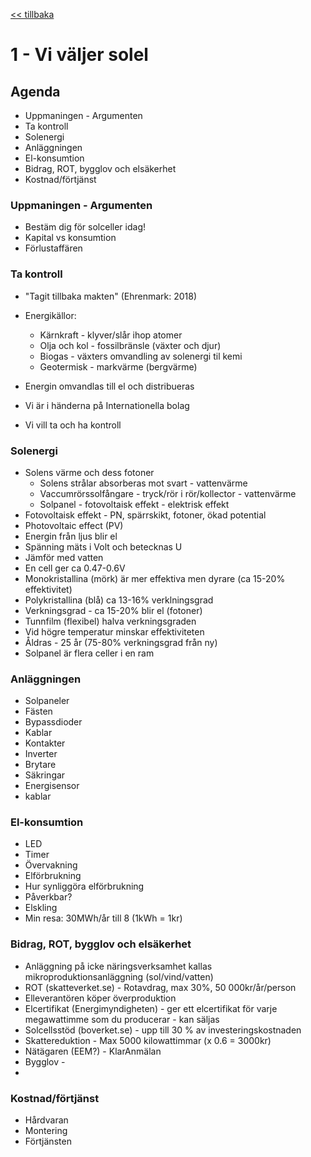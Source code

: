 <a href="README.md"><< tillbaka</a>
# 1 - Vi väljer solel

## Agenda

* Uppmaningen - Argumenten
* Ta kontroll
* Solenergi
* Anläggningen
* El-konsumtion
* Bidrag, ROT, bygglov och elsäkerhet
* Kostnad/förtjänst

### Uppmaningen - Argumenten
* Bestäm dig för solceller idag!
* Kapital vs konsumtion
* Förlustaffären

### Ta kontroll
* "Tagit tillbaka makten" (Ehrenmark: 2018)
* Energikällor: 
    - Kärnkraft - klyver/slår ihop atomer
    - Olja och kol - fossilbränsle (växter och djur)
    - Biogas - växters omvandling av solenergi til kemi
    - Geotermisk - markvärme (bergvärme)
 
* Energin omvandlas till el och distribueras 
* Vi är i händerna på Internationella bolag
* Vi vill ta och ha kontroll
 
### Solenergi
* Solens värme och dess fotoner
    - Solens strålar absorberas mot svart - vattenvärme
    - Vaccumrörssolfångare - tryck/rör i rör/kollector - vattenvärme
    - Solpanel - fotovoltaisk effekt - elektrisk effekt
* Fotovoltaisk effekt - PN, spärrskikt, fotoner, ökad potential
* Photovoltaic effect (PV)
* Energin från ljus blir el
* Spänning mäts i Volt och betecknas U
* Jämför med vatten
* En cell ger ca 0.47-0.6V
* Monokristallina (mörk) är mer effektiva men dyrare (ca 15-20% effektivitet)
* Polykristallina (blå) ca 13-16% verklningsgrad
* Verkningsgrad - ca 15-20% blir el (fotoner)
* Tunnfilm (flexibel) halva verkningsgraden
* Vid högre temperatur minskar effektiviteten
* Åldras - 25 år (75-80% verkningsgrad från ny)
* Solpanel är flera celler i en ram

### Anläggningen
* Solpaneler
* Fästen
* Bypassdioder
* Kablar
* Kontakter
* Inverter
* Brytare
* Säkringar
* Energisensor
* kablar

### El-konsumtion
* LED
* Timer
* Övervakning
* Elförbrukning
* Hur synliggöra elförbrukning
* Påverkbar?
* Elskling
* Min resa: 30MWh/år till 8 (1kWh = 1kr)

### Bidrag, ROT, bygglov och elsäkerhet
* Anläggning på icke näringsverksamhet kallas mikroproduktionsanläggning (sol/vind/vatten)
* ROT (skatteverket.se) - Rotavdrag, max 30%,	50 000kr/år/person
* Elleverantören köper överproduktion
* Elcertifikat (Energimyndigheten) - ger ett elcertifikat för varje megawattimme som du producerar - kan säljas
* Solcellsstöd (boverket.se) - upp till 30 % av investeringskostnaden 
* Skattereduktion - Max 5000 kilowattimmar (x 0.6 = 3000kr)
* Nätägaren (EEM?) - KlarAnmälan 
* Bygglov - 
* 

### Kostnad/förtjänst
* Hårdvaran
* Montering
* Förtjänsten
